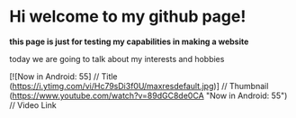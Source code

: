 # Hi welcome to my github page!
**this page is just for testing my capabilities in making a website**

today we are going to talk about my interests and hobbies

[![Now in Android: 55]          // Title
(https://i.ytimg.com/vi/Hc79sDi3f0U/maxresdefault.jpg)] // Thumbnail
(https://www.youtube.com/watch?v=89dGC8de0CA "Now in Android: 55")    // Video Link

